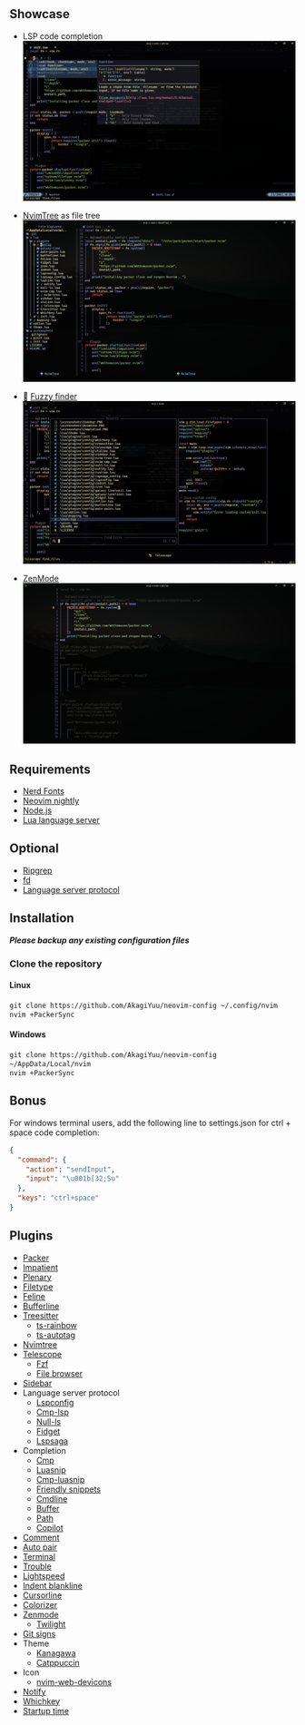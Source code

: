 #

## Showcase

- LSP code completion
![CodeCompletion](screenshots/Completion.PNG)

- [NvimTree](https://github.com/kyazdani42/nvim-tree.lua) as file tree
![NvimTree](screenshots/Nvimtree.PNG)

- 🔭 [Fuzzy finder](https://github.com/nvim-telescope/telescope.nvim)
![Telescope](screenshots/Telescope.PNG)

- [ZenMode](https://github.com/folke/zen-mode.nvim)
![ZenMode](screenshots/ZenMode.PNG)

## Requirements

- [Nerd Fonts](https://www.nerdfonts.com/font-downloads)
- [Neovim nightly](https://github.com/neovim/neovim/releases/tag/nightly)
- [Node.js](https://nodejs.org)
- [Lua language server](https://github.com/sumneko/lua-language-server)

## Optional

- [Ripgrep](https://github.com/BurntSushi/ripgrep)
- [fd](https://github.com/sharkdp/fd)
- [Language server protocol](https://github.com/neovim/nvim-lspconfig/blob/master/doc/server_configurations.md)

## Installation

***Please backup any existing configuration files***

### Clone the repository

#### Linux

```text
git clone https://github.com/AkagiYuu/neovim-config ~/.config/nvim
nvim +PackerSync
```

#### Windows

```text
git clone https://github.com/AkagiYuu/neovim-config ~/AppData/Local/nvim
nvim +PackerSync
```

## Bonus

For windows terminal users, add the following line to settings.json for ctrl + space code completion:

```json
{
  "command": {
    "action": "sendInput",
    "input": "\u001b[32;5u"
  },
  "keys": "ctrl+space"
}
```

## Plugins

- [Packer](https://github.com/wbthomason/packer.nvim)
- [Impatient](https://github.com/lewis6991/impatient.nvim)
- [Plenary](https://github.com/nvim-lua/plenary.nvim)
- [Filetype](https://github.com/nathom/filetype.nvim)
- [Feline](https://github.com/feline-nvim/feline.nvim)
- [Bufferline](https://github.com/akinsho/bufferline.nvim)
- [Treesitter](https://github.com/nvim-treesitter/nvim-treesitter)
  - [ts-rainbow](https://github.com/p00f/nvim-ts-rainbow)
  - [ts-autotag](https://github.com/windwp/nvim-ts-autotag)
- [Nvimtree](https://github.com/kyazdani42/nvim-tree.lua)
- [Telescope](https://github.com/nvim-telescope/telescope.nvim)
  - [Fzf](https://github.com/nvim-telescope/telescope-fzf-native.nvim)
  - [File browser](https://github.com/nvim-telescope/telescope-file-browser.nvim)
- [Sidebar](https://github.com/sidebar-nvim/sidebar.nvim)
- Language server protocol
  - [Lspconfig](https://github.com/neovim/nvim-lspconfig)
  - [Cmp-lsp](https://github.com/hrsh7th/cmp-nvim-lsp)
  - [Null-ls](https://github.com/jose-elias-alvarez/null-ls.nvim)
  - [Fidget](https://github.com/j-hui/fidget.nvim)
  - [Lspsaga](https://github.com/tami5/lspsaga.nvim)
- Completion
  - [Cmp](https://github.com/hrsh7th/nvim-cmp)
  - [Luasnip](https://github.com/L3MON4D3/LuaSnip)
  - [Cmp-luasnip](https://github.com/saadparwaiz1/cmp_luasnip)
  - [Friendly snippets](https://github.com/rafamadriz/friendly-snippets)
  - [Cmdline](https://github.com/hrsh7th/cmp-cmdline)
  - [Buffer](https://github.com/hrsh7th/cmp-buffer)
  - [Path](https://github.com/hrsh7th/cmp-path)
  - [Copilot](https://github.com/github/copilot.vim)
- [Comment](https://github.com/numToStr/Comment.nvim)
- [Auto pair](https://github.com/windwp/nvim-autopairs)
- [Terminal](https://github.com/akinsho/toggleterm.nvim)
- [Trouble](https://github.com/folke/trouble.nvim)
- [Lightspeed](https://github.com/ggandor/lightspeed.nvim)
- [Indent blankline](https://github.com/lukas-reineke/indent-blankline.nvim)
- [Cursorline](https://github.com/yamatsum/nvim-cursorline)
- [Colorizer](https://github.com/norcalli/nvim-colorizer.lua)
- [Zenmode](https://github.com/folke/zen-mode.nvim)
  - [Twilight](https://github.com/folke/twilight.nvim)
- [Git signs](https://github.com/lewis6991/gitsigns.nvim)
- Theme
  - [Kanagawa](https://github.com/rebelot/kanagawa.nvim)
  - [Catppuccin](https://github.com/catppuccin/nvim)
- Icon
  - [nvim-web-devicons](https://github.com/kyazdani42/nvim-web-devicons)
- [Notify](https://github.com/rcarriga/nvim-notify)
- [Whichkey](https://github.com/folke/which-key.nvim)
- [Startup time](https://github.com/dstein64/vim-startuptime)
